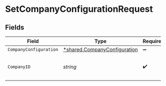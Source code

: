 # SetCompanyConfigurationRequest


## Fields

| Field                                                                              | Type                                                                               | Required                                                                           | Description                                                                        | Example                                                                            |
| ---------------------------------------------------------------------------------- | ---------------------------------------------------------------------------------- | ---------------------------------------------------------------------------------- | ---------------------------------------------------------------------------------- | ---------------------------------------------------------------------------------- |
| `CompanyConfiguration`                                                             | [*shared.CompanyConfiguration](../../../pkg/models/shared/companyconfiguration.md) | :heavy_minus_sign:                                                                 | N/A                                                                                |                                                                                    |
| `CompanyID`                                                                        | *string*                                                                           | :heavy_check_mark:                                                                 | Unique identifier for a company.                                                   | 8a210b68-6988-11ed-a1eb-0242ac120002                                               |